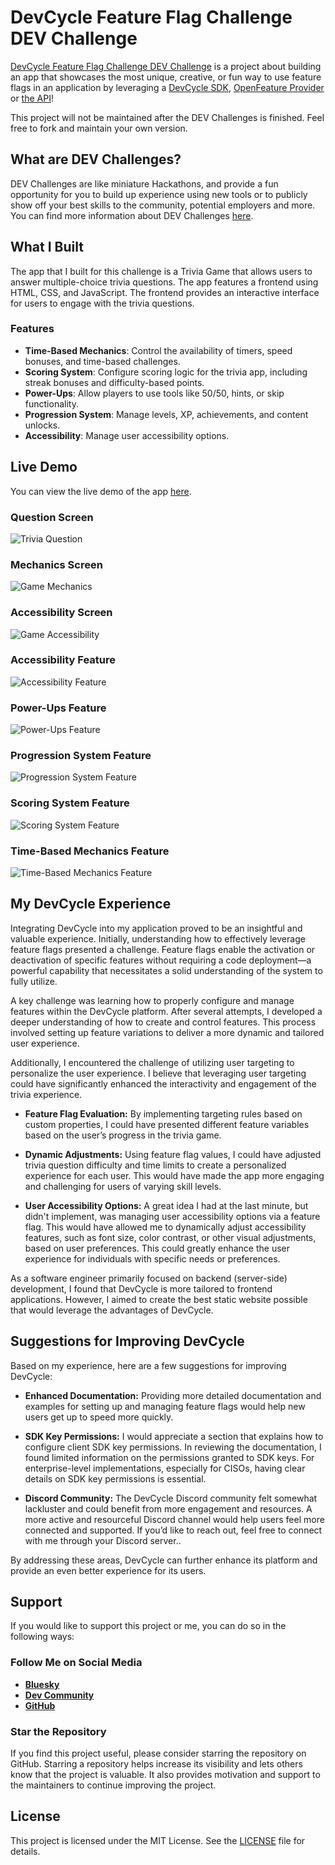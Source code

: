 # DevCycle Feature Flag Challenge DEV Challenge

[DevCycle Feature Flag Challenge DEV Challenge][4] is a project about building an app that showcases the most unique, creative, or fun way to use feature flags in an application by leveraging a [DevCycle SDK][1], [OpenFeature Provider][2] or [the API][2]!

This project will not be maintained after the DEV Challenges is finished. Feel free to fork and maintain your own version.

[1]: https://docs.devcycle.com/sdk/
[2]: https://docs.devcycle.com/integrations/openfeature
[3]: https://docs.devcycle.com/management-api/
[4]: https://dev.to/challenges/devcycle

## What are DEV Challenges?

DEV Challenges are like miniature Hackathons, and provide a fun opportunity for you to build up experience using new tools or to publicly show off your best skills to the community, potential employers and more. You can find more information about DEV Challenges [here](https://dev.to/challenges).

## What I Built

The app that I built for this challenge is a Trivia Game that allows users to answer multiple-choice trivia questions. The app features a frontend using HTML, CSS, and JavaScript. The frontend provides an interactive interface for users to engage with the trivia questions.

### Features

- **Time-Based Mechanics**: Control the availability of timers, speed bonuses, and time-based challenges.
- **Scoring System**: Configure scoring logic for the trivia app, including streak bonuses and difficulty-based points.
- **Power-Ups**: Allow players to use tools like 50/50, hints, or skip functionality.
- **Progression System**: Manage levels, XP, achievements, and content unlocks.
- **Accessibility**: Manage user accessibility options.

## Live Demo

You can view the live demo of the app [here](https://bert-cafecito.github.io/devcycle-feature-flag-challenge/).

### Question Screen 

![Trivia Question](images/devcycle-feature-flag-challenge-question-screen.png)

### Mechanics Screen

![Game Mechanics](images/devcycle-feature-flag-challenge-mechanics-screen.png)

### Accessibility Screen

![Game Accessibility](images/devcycle-feature-flag-challenge-accessibility-screen.png)

### Accessibility Feature
![Accessibility Feature](images/devcycle-feature-flag-challenge-accessibility.png)

### Power-Ups Feature
![Power-Ups Feature](images/devcycle-feature-flag-challenge-power-ups.png)

### Progression System Feature
![Progression System Feature](images/devcycle-feature-flag-challenge-progression-system.png)

### Scoring System Feature
![Scoring System Feature](images/devcycle-feature-flag-challenge-scoring-system.png)

### Time-Based Mechanics Feature
![Time-Based Mechanics Feature](images/devcycle-feature-flag-challenge-time-based-mechanics.png)

## My DevCycle Experience

Integrating DevCycle into my application proved to be an insightful and valuable experience. Initially, understanding how to effectively leverage feature flags presented a challenge. Feature flags enable the activation or deactivation of specific features without requiring a code deployment—a powerful capability that necessitates a solid understanding of the system to fully utilize.

A key challenge was learning how to properly configure and manage features within the DevCycle platform. After several attempts, I developed a deeper understanding of how to create and control features. This process involved setting up feature variations to deliver a more dynamic and tailored user experience.

Additionally, I encountered the challenge of utilizing user targeting to personalize the user experience. I believe that leveraging user targeting could have significantly enhanced the interactivity and engagement of the trivia experience.

- **Feature Flag Evaluation:** By implementing targeting rules based on custom properties, I could have presented different feature variables based on the user’s progress in the trivia game.

- **Dynamic Adjustments:** Using feature flag values, I could have adjusted trivia question difficulty and time limits to create a personalized experience for each user. This would have made the app more engaging and challenging for users of varying skill levels.

- **User Accessibility Options:** A great idea I had at the last minute, but didn't implement, was managing user accessibility options via a feature flag. This would have allowed me to dynamically adjust accessibility features, such as font size, color contrast, or other visual adjustments, based on user preferences. This could greatly enhance the user experience for individuals with specific needs or preferences.

As a software engineer primarily focused on backend (server-side) development, I found that DevCycle is more tailored to frontend applications. However, I aimed to create the best static website possible that would leverage the advantages of DevCycle.

## Suggestions for Improving DevCycle

Based on my experience, here are a few suggestions for improving DevCycle:

- **Enhanced Documentation:** Providing more detailed documentation and examples for setting up and managing feature flags would help new users get up to speed more quickly.

- **SDK Key Permissions:** I would appreciate a section that explains how to configure client SDK key permissions. In reviewing the documentation, I found limited information on the permissions granted to SDK keys. For enterprise-level implementations, especially for CISOs, having clear details on SDK key permissions is essential.

- **Discord Community:** The DevCycle Discord community felt somewhat lackluster and could benefit from more engagement and resources. A more active and resourceful Discord channel would help users feel more connected and supported. If you’d like to reach out, feel free to connect with me through your Discord server..

By addressing these areas, DevCycle can further enhance its platform and provide an even better experience for its users.

## Support

If you would like to support this project or me, you can do so in the following ways:

### Follow Me on Social Media

- [**Bluesky**](https://bsky.app/profile/bert-cafecito.bsky.social)
- [**Dev Community**](https://dev.to/bert-cafecito)
- [**GitHub**](https://github.com/bert-cafecito)


### Star the Repository

If you find this project useful, please consider starring the repository on GitHub. Starring a repository helps increase its visibility and lets others know that the project is valuable. It also provides motivation and support to the maintainers to continue improving the project.

## License

This project is licensed under the MIT License. See the [LICENSE](LICENSE) file for details.